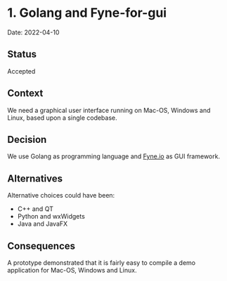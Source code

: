 # 1. Golang and Fyne-for-gui

Date: 2022-04-10

## Status

Accepted

## Context

We need a graphical user interface running on Mac-OS, Windows and Linux, based upon a single codebase.


## Decision

We use Golang as programming language and [Fyne.io](https://fyne.io) as GUI framework.

## Alternatives

Alternative choices could have been:

* C++ and QT
* Python and wxWidgets
* Java and JavaFX

## Consequences

A prototype demonstrated that it is fairly easy to compile a demo application for Mac-OS, Windows and Linux.
